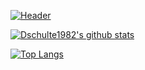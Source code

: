 [![Header](https://user-images.githubusercontent.com/65473402/99856310-8a67f400-2b3d-11eb-88a2-bf088bfc7c22.png)](https://dschulte1982.github.io)

[![Dschulte1982's github stats](https://github-readme-stats.vercel.app/api?username=dschulte1982&show_icons=true&theme=tokyonight)](https://github.com/dschulte1982/github-readme-stats)

[![Top Langs](https://github-readme-stats.vercel.app/api/top-langs/?username=dschulte1982&layout=compact&bg_color=1a1b27&text_color=38bdae&title_color=70a5fd)](https://github.com/dschulte1982/github-readme-stats)

<!--
**Dschulte1982/Dschulte1982** is a ✨ _special_ ✨ repository because its `README.md` (this file) appears on your GitHub profile.

Here are some ideas to get you started:

- 🔭 I’m currently working on ...
- 🌱 I’m currently learning ...
- 👯 I’m looking to collaborate on ...
- 🤔 I’m looking for help with ...
- 💬 Ask me about ...
- 📫 How to reach me: ...
- 😄 Pronouns: ...
- ⚡ Fun fact: ...
-->
